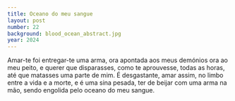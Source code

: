```yaml
---
title: Oceano do meu sangue
layout: post
number: 22
background: blood_ocean_abstract.jpg
year: 2024
---
```


Amar-te foi entregar-te uma arma, ora apontada aos meus demónios ora ao meu peito, e querer que disparasses, como te aprouvesse, todas as horas, até que matasses uma parte de mim. É desgastante, amar assim, no limbo entre a vida e a morte, e é uma sina pesada, ter de beijar com uma arma na mão, sendo engolida pelo oceano do meu sangue.